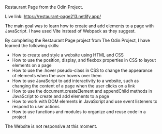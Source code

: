 Restaurant Page from the Odin Project.

Live link: https://restaurant-page213.netlify.app/

The main goal was to learn how to create and add elements to a page with JavaScript. I have used Vite instead of Webpack as they suggest.

By completing the Restaurant Page project from The Odin Project, I have learned the following skills:

- How to create and style a website using HTML and CSS
- How to use the position, display, and flexbox properties in CSS to layout elements on a page
- How to use the :hover pseudo-class in CSS to change the appearance of elements when the user hovers over them
- How to use JavaScript to add interactivity to a website, such as changing the content of a page when the user clicks on a link
- How to use the document.createElement and appendChild methods in JavaScript to create and add elements to a page
- How to work with DOM elements in JavaScript and use event listeners to respond to user actions
- How to use functions and modules to organize and reuse code in a project



The Website is not responsive at this moment. 
